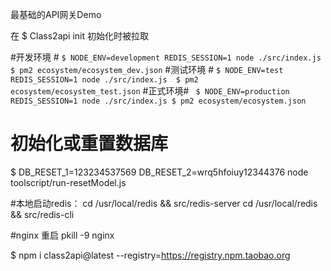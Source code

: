 最基础的API网关Demo 
 
在 $ Class2api init 初始化时被拉取
 
 #开发环境 #
 `
 $ NODE_ENV=development REDIS_SESSION=1 node ./src/index.js  
 $ pm2 ecosystem/ecosystem_dev.json
 `
 #测试环境 #
 `
 $ NODE_ENV=test REDIS_SESSION=1 node ./src/index.js 
 $ pm2 ecosystem/ecosystem_test.json
 `
 #正式环境#
 ` 
 $ NODE_ENV=production REDIS_SESSION=1 node ./src/index.js
 $ pm2 ecosystem/ecosystem.json
 `
# 初始化或重置数据库 #
 $ DB_RESET_1=123234537569 DB_RESET_2=wrq5hfoiuy12344376 node toolscript/run-resetModel.js      

#本地启动redis：
cd /usr/local/redis && src/redis-server
cd /usr/local/redis && src/redis-cli 

#nginx
重启 pkill -9 nginx

$ npm i class2api@latest --registry=https://registry.npm.taobao.org   

